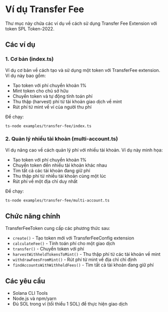 # Ví dụ Transfer Fee

Thư mục này chứa các ví dụ về cách sử dụng Transfer Fee Extension với token SPL Token-2022.

## Các ví dụ

### 1. Cơ bản (index.ts)

Ví dụ cơ bản về cách tạo và sử dụng một token với TransferFee extension. Ví dụ này bao gồm:

- Tạo token với phí chuyển khoản 1%
- Mint token cho chủ sở hữu
- Chuyển token và tự động tính toán phí
- Thu thập (harvest) phí từ tài khoản giao dịch về mint
- Rút phí từ mint về ví của người thu phí

Để chạy:
```bash
ts-node examples/transfer-fee/index.ts
```

### 2. Quản lý nhiều tài khoản (multi-account.ts)

Ví dụ nâng cao về cách quản lý phí với nhiều tài khoản. Ví dụ này minh họa:

- Tạo token với phí chuyển khoản 1%
- Chuyển token đến nhiều tài khoản khác nhau
- Tìm tất cả các tài khoản đang giữ phí
- Thu thập phí từ nhiều tài khoản cùng một lúc
- Rút phí về một địa chỉ duy nhất

Để chạy:
```bash
ts-node examples/transfer-fee/multi-account.ts
```

## Chức năng chính

TransferFeeToken cung cấp các phương thức sau:

- `create()` - Tạo token mới với TransferFeeConfig extension
- `calculateFee()` - Tính toán phí cho một giao dịch
- `transfer()` - Chuyển token với phí
- `harvestWithheldTokensToMint()` - Thu thập phí từ các tài khoản về mint
- `withdrawFeesFromMint()` - Rút phí từ mint về địa chỉ chỉ định
- `findAccountsWithWithheldFees()` - Tìm tất cả tài khoản đang giữ phí

## Các yêu cầu

- Solana CLI Tools
- Node.js và npm/yarn
- Đủ SOL trong ví (tối thiểu 1 SOL) để thực hiện giao dịch 